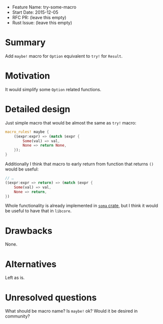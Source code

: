 - Feature Name: try-some-macro
- Start Date: 2015-12-05
- RFC PR: (leave this empty)
- Rust Issue: (leave this empty)

# Summary
[summary]: #summary

Add `maybe!` macro for `Option` equivalent to `try!` for `Result`.

# Motivation
[motivation]: #motivation

It would simplify some `Option` related functions.

# Detailed design
[design]: #detailed-design

Just simple macro that would be almost the same as `try!` macro:

```rust
macro_rules! maybe {
    ($expr:expr) => (match $expr {
        Some(val) => val,
        None => return None,
    });
}
```

Additionally I think that macro to early return from function that returns `()`
would be useful:

```rust
// …
($expr:expr => return) => (match $expr {
    Some(val) => val,
    None => return,
})
```

Whole functionality is already implemented in [`soma` crate][soma], but I think
it would be useful to have that in `libcore`.

[soma]: https://github.com/hauleth/soma

# Drawbacks
[drawbacks]: #drawbacks

None.

# Alternatives
[alternatives]: #alternatives

Left as is.

# Unresolved questions
[unresolved]: #unresolved-questions

What should be macro name? Is `maybe!` ok? Would it be desired in community?

